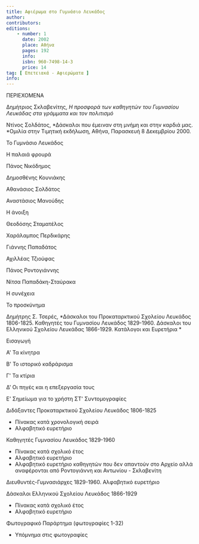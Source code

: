 ```yaml
---
title: Αφιέρωμα στο Γυμνάσιο Λευκάδος
author: 
contributors: 
editions: 
    - number: 1
      date: 2002
      place: Αθήνα
      pages: 192
      info: 
      isbn: 960-7498-14-3
      price: 14
tag: [ Επετειακά - Αφιερώματα ]
info: 
---
```


ΠΕΡΙΕΧΟΜΕΝΑ

Δημήτριος Σκλαβενίτης, *Η προσφορά των καθηγητών του Γυμνασίου Λευκάδας στα γράμματα και τον πολιτισμό*

Ντίνος Σολδάτος, *Δάσκαλοι που έμειναν στη μνήμη και στην καρδιά μας. *Ομιλία στην Τιμητική εκδήλωση, Αθήνα, Παρασκευή 8 Δεκεμβρίου 2000.

Το Γυμνάσιο Λευκάδος 

Η παλαιά φρουρά 

Πάνος Νικόδημος 

Δημοσθένης Κουνιάκης 

Αθανάσιος Σολδάτος 

Αναστάσιος Μανούδης 

Η άνοιξη

Θεοδόσης Σταματέλος 

Χαράλαμπος Περδικάρης

Γιάννης Παπαδάτος 

Αχιλλέας Τζιούφας 

Πάνος Ροντογιάννης 

Νίτσα Παπαδάκη-Σταύρακα 

Η συνέχεια 

Το προσκύνημα

Δημήτρης Σ. Τσερές, *Δάσκαλοι του Προκαταρκτικού Σχολείου Λευκάδος 1806-1825. Καθηγητές του Γυμνασίου Λευκάδος 1829-1960. Δάσκαλοι του Ελληνικού Σχολείου Λευκάδας 1866-1929. Κατάλογοι και Ευρετήρια *

Εισαγωγή

Α' Τα κίνητρα

Β' Το ιστορικό καδράρισμα

Γ' Τα κτίρια

Δ' Οι πηγές και η επεξεργασία τους 

Ε' Σημείωμα για το χρήστη ΣΤ' Συντομογραφίες

Διδάξαντες Προκαταρκτικού Σχολείου Λευκάδος 1806-1825 
- Πίνακας κατά χρονολογική σειρά 
- Αλφαβητικό ευρετήριο 

Καθηγητές Γυμνασίου Λευκάδος 1829-1960 
- Πίνακας κατά σχολικό έτος 
- Αλφαβητικό ευρετήριο
- Αλφαβητικό ευρετήριο καθηγητών που δεν απαντούν στο Αρχείο αλλά αναφέρονται από Ροντογιάννη και Αντωνίου - Σκλαβενίτη 

Διευθυντές-Γυμνασιάρχες 1829-1960. Αλφαβητικό ευρετήριο 

Δάσκαλοι Ελληνικού Σχολείου Λευκάδος 1866-1929 
- Πίνακας κατά σχολικό έτος 
- Αλφαβητικό ευρετήριο 

Φωτογραφικό Παράρτημα \(φωτογραφίες 1-32\)
- Υπόμνημα στις φωτογραφίες
